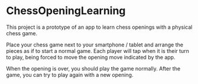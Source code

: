 # ChessOpeningLearning

This project is a prototype of an app to learn chess openings with a physical chess game.

Place your chess game next to your smartphone / tablet and arrange the pieces as if to start a normal game.
Each player will tap when it is their turn to play, being forced to move the opening move indicated by the app.

When the opening is over, you should play the game normally. After the game, you can try to play again with a new opening.
